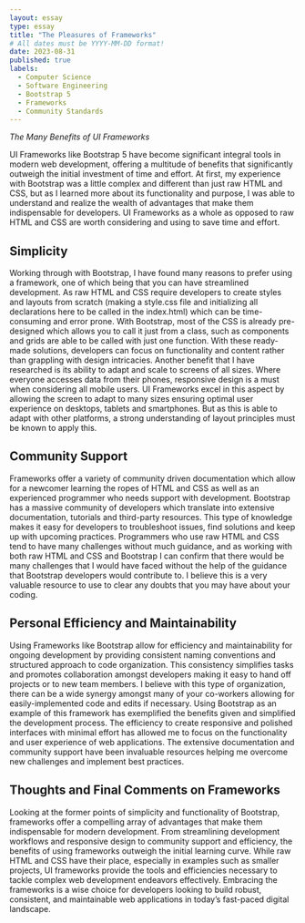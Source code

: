 ```yaml
---
layout: essay
type: essay
title: "The Pleasures of Frameworks"
# All dates must be YYYY-MM-DD format!
date: 2023-08-31
published: true
labels:
  - Computer Science
  - Software Engineering
  - Bootstrap 5
  - Frameworks
  - Community Standards
---
```


*The Many Benefits of UI Frameworks*

UI Frameworks like Bootstrap 5 have become significant integral tools in modern web development, offering a multitude of benefits that significantly outweigh the initial investment of time and effort. At first, my experience with Bootstrap was a little complex and different than just raw HTML and CSS, but as I learned more about its functionality and purpose, I was able to understand and realize the wealth of advantages that make them indispensable for developers. UI Frameworks as a whole as opposed to raw HTML and CSS are worth considering and using to save time and effort.

## Simplicity

Working through with Bootstrap, I have found many reasons to prefer using a framework, one of which being that you can have streamlined development. As raw HTML and CSS require developers to create styles and layouts from scratch (making a style.css file and initializing all declarations here to be called in the index.html) which can be time-consuming and error prone. With Bootstrap, most of the CSS is already pre-designed which allows you to call it just from a class, such as components and grids are able to be called with just one function. With these ready-made solutions, developers can focus on functionality and content rather than grappling with design intricacies. Another benefit that I have researched is its ability to adapt and scale to screens of all sizes. Where everyone accesses data from their phones, responsive design is a must when considering all mobile users. UI Frameworks excel in this aspect by allowing the screen to adapt to many sizes ensuring optimal user experience on desktops, tablets and smartphones. But as this is able to adapt with other platforms, a strong understanding of layout principles must be known to apply this.

## Community Support

Frameworks offer a variety of community driven documentation which allow for a newcomer learning the ropes of HTML and CSS as well as an experienced programmer who needs support with development. Bootstrap has a massive community of developers which translate into extensive documentation, tutorials and third-party resources. This type of knowledge makes it easy for developers to troubleshoot issues, find solutions and keep up with upcoming practices. Programmers who use raw HTML and CSS tend to have many challenges without much guidance, and as working with both raw HTML and CSS and Bootstrap I can confirm that there would be many challenges that I would have faced without the help of the guidance that Bootstrap developers would contribute to. I believe this is a very valuable resource to use to clear any doubts that you may have about your coding.

## Personal Efficiency and Maintainability

Using Frameworks like Bootstrap allow for efficiency and maintainability for ongoing development by providing consistent naming conventions and structured approach to code organization. This consistency simplifies tasks and promotes collaboration amongst developers making it easy to hand off projects or to new team members. I believe with this type of organization, there can be a wide synergy amongst many of your co-workers allowing for easily-implemented code and edits if necessary. Using Bootstrap as an example of this framework has exemplified the benefits given and simplified the development process. The efficiency to create responsive and polished interfaces with minimal effort has allowed me to focus on the functionality and user experience of web applications. The extensive documentation and community support have been invaluable resources helping me overcome new challenges and implement best practices.

## Thoughts and Final Comments on Frameworks

Looking at the former points of simplicity and functionality of Bootstrap, frameworks offer a compelling array of advantages that make them indispensable for modern development. From streamlining development workflows and responsive design to community support and efficiency, the benefits of using frameworks outweigh the initial learning curve. While raw HTML and CSS have their place, especially in examples such as smaller projects, UI frameworks provide the tools and efficiencies necessary to tackle complex web development endeavors effectively. Embracing the frameworks is a wise choice for developers looking to build robust, consistent, and maintainable web applications in today’s fast-paced digital landscape.




